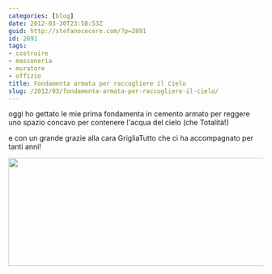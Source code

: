 ```yaml
---
categories: [blog]
date: 2012-03-30T23:58:53Z
guid: http://stefanocecere.com/?p=2891
id: 2891
tags:
- costruire
- massoneria
- muratore
- offizio
title: Fondamenta armata per raccogliere il Cielo
slug: /2012/03/fondamenta-armata-per-raccogliere-il-cielo/
---
```


oggi ho gettato le mie prima fondamenta in cemento armato per reggere uno spazio concavo per contenere l'acqua del cielo (che Totalità!)

e con un grande grazie alla cara GrigliaTutto che ci ha accompagnato per tanti anni!

<img class="aligncenter size-full wp-image-2892" title="fondamenta-armata" src="http://stefanocecere.com/wp-content/uploads/sites/3/2012/03/fondamenta-armata.jpg" alt="" width="600" height="214" srcset="http://stefanocecere.com/wp-content/uploads/sites/3/2012/03/fondamenta-armata.jpg 600w, http://stefanocecere.com/wp-content/uploads/sites/3/2012/03/fondamenta-armata-300x107.jpg 300w" sizes="(max-width: 600px) 100vw, 600px" />

&nbsp;